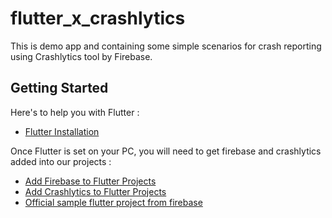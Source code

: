 # flutter_x_crashlytics

This is demo app and containing some simple scenarios for crash reporting using Crashlytics tool by Firebase.

## Getting Started

Here's to help you with Flutter : 
- [Flutter Installation](https://flutter.dev/docs/get-started/install)

Once Flutter is set on your PC, you will need to get firebase and crashlytics added into our projects :
- [Add Firebase to Flutter Projects](https://firebase.google.com/docs/flutter/setup?platform=android)
- [Add Crashlytics to Flutter Projects](https://pub.dev/packages/firebase_crashlytics)
- [Official sample flutter project from firebase](https://github.com/FirebaseExtended/flutterfire/tree/master/packages/firebase_crashlytics/example)

